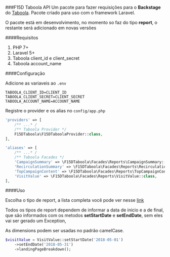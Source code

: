 ###F15D Taboola API
Um pacote para fazer requisições para o **Backstage** do [Taboola](https://www.taboola.com).
Pacote criado para uso com o framework Laravel.

O pacote está em desenvolvimento, no momento so faz do tipo **report**, o restante será adicionado em novas versões

####Requisitos

1. PHP 7+
2. Laravel 5+
3. Taboola client_id e client_secret
4. Taboola account_name

####Configuração

Adicione as variaveis ao `.env`

````dotenv
TABOOLA_CLIENT_ID=CLIENT_ID
TABOOLA_CLIENT_SECRET=CLIENT_SECRET
TABOOLA_ACCOUNT_NAME=ACCOUNT_NAME
````

Registre o provider e os alias no ``config/app.php``

````php
'providers' => [
    /** ...* /
    /** Taboola Provider */
    F15DTaboola\F15DTaboolaProvider::class,
],
````

````php
'aliases' => [
    /** ...* /
    /** Taboola Facades */
    'CampaignSummary' => \F15DTaboola\Facades\Reports\CampaignSummary::class,
    'RecirculationSummary' => \F15DTaboola\Facades\Reports\RecirculationSummary::class,
    'TopCampaignContent' => \F15DTaboola\Facades\Reports\TopCampaignContent::class,
    'VisitValue' => \F15DTaboola\Facades\Reports\VisitValue::class,
],
````

####Uso

Escolha o tipo de report, a lista completa você pode ver nesse [link](https://github.com/taboola/Backstage-API/blob/master/Backstage%20API%20-%20Reports.pdf)

Todos os tipos de report dependem de informar a data de inicio e a de final, que são informados com os metodos **setStartDate** e **setEndDate**, sem eles vai ser gerado um Exception,

As dimensions podem ser usadas no padrão camelCase.

````php
$visitValue = VisitValue::setStartDate('2018-05-01')
    ->setEndDate('2018-05-31')
    ->landingPageBreakdown();
````